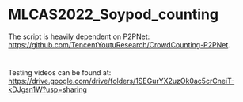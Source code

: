 # MLCAS2022_Soypod_counting 
The script is heavily dependent on P2PNet: https://github.com/TencentYoutuResearch/CrowdCounting-P2PNet.
#
Testing videos can be found at: https://drive.google.com/drive/folders/1SEGurYX2uzOk0ac5crCneiT-kDJgsn1W?usp=sharing
